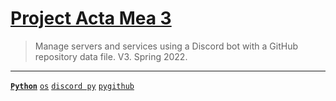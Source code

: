 # [Project Acta Mea 3](https://github.com/lxRbckl/Project-Acta-Mea/wiki/V3)
> Manage servers and services using a Discord bot with a GitHub repository data file. V3. Spring 2022.

---

[**`Python`**](https://github.com/lxRbckl/lxRbckl/blob/main/Python/README.md)
[`os`](https://github.com/lxRbckl/lxRbckl/blob/main/Python/os/README.md)
[`discord py`](https://github.com/lxRbckl/lxRbckl/blob/main/Python/discord-py/README.md)
[`pygithub`](https://github.com/lxRbckl/lxRbckl/blob/main/Python/pygithub/README.md)

# 
